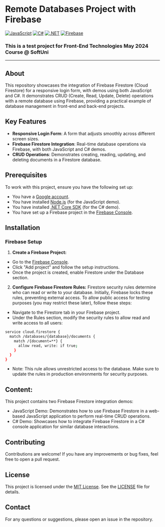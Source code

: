 # Remote Databases Project with Firebase
[![JavaScript](https://img.shields.io/badge/Made%20with-JavaScript-F7DF1E.svg)](https://developer.mozilla.org/en-US/docs/Web/JavaScript)
[![C#](https://img.shields.io/badge/Made%20with-C%23-239120.svg)](https://learn.microsoft.com/en-us/dotnet/csharp/)
[![.NET](https://img.shields.io/badge/.NET-5C2D91.svg)](https://dotnet.microsoft.com/)
[![Firebase](https://img.shields.io/badge/Powered%20by-Firebase-FFCA28.svg)](https://firebase.google.com/)

### This is a test project for **Front-End Technologies** May 2024 Course @ SoftUni

---

## About
This repository showcases the integration of Firebase Firestore (Cloud Firestore) for a responsive login form, with demos using both JavaScript and C#. It demonstrates CRUD (Create, Read, Update, Delete) operations with a remote database using Firebase, providing a practical example of database management in front-end and back-end projects.

## Key Features

- **Responsive Login Form**: A form that adjusts smoothly across different screen sizes.
- **Firebase Firestore Integration**: Real-time database operations via Firebase, with both JavaScript and C# demos.
- **CRUD Operations**: Demonstrates creating, reading, updating, and deleting documents in a Firestore database.

## Prerequisites

To work with this project, ensure you have the following set up:

- You have a [Google account](https://accounts.google.com/).
- You have installed [Node.js](https://nodejs.org/) (for the JavaScript demo).
- You have installed [.NET Core SDK](https://dotnet.microsoft.com/download) (for the C# demo).
- You have set up a Firebase project in the [Firebase Console](https://console.firebase.google.com/).

## Installation

### Firebase Setup

1. **Create a Firebase Project:**
- Go to the [Firebase Console](https://console.firebase.google.com/).
- Click "Add project" and follow the setup instructions.
- Once the project is created, enable Firestore under the Database section.

2. **Configure Firebase Firestore Rules:**
Firestore security rules determine who can read or write to your database. Initially, Firebase locks these rules, preventing external access. To allow public access for testing purposes (you may restrict these later), follow these steps:
- Navigate to the Firestore tab in your Firebase project.
- Under the Rules section, modify the security rules to allow read and write access to all users:

```sh
service cloud.firestore {
  match /databases/{database}/documents {
    match /{document=**} {
      allow read, write: if true;
    }
  }
}
```
- Note: This rule allows unrestricted access to the database. Make sure to update the rules in production environments for security purposes.

## Content:
This project contains two Firebase Firestore integration demos:

- JavaScript Demo: Demonstrates how to use Firebase Firestore in a web-based JavaScript application to perform real-time CRUD operations.
- C# Demo: Showcases how to integrate Firebase Firestore in a C# console application for similar database interactions.
  
## Contributing
Contributions are welcome! If you have any improvements or bug fixes, feel free to open a pull request.

## License
This project is licensed under the [MIT License](LICENSE). See the [LICENSE](LICENSE) file for details.

## Contact
For any questions or suggestions, please open an issue in the repository.

